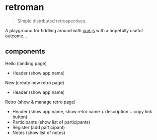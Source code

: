 # retroman

> Simple distributed retrospectives.

A playground for fiddling around with [vue.js](https://vuejs.org/) with a hopefully useful outcome...

## components

Hello (landing page)
  - Header (show app name)

New (create new retro page)
  - Header (show app name)

Retro (show & manage retro page)
  - Header (show app name, show retro name + description + copy link button)
  - Participants (show list of participants)
  - Register (add participant)
  - Notes (show list of notes)

